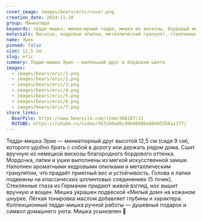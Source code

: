 ```yaml
---
cover_image: images/bears/eric/cover.png
creation_date: 2024-11-28
group: Миниатюра
keywords: тедди мишка, миниатюрный тедди, мишка из вискозы, бордовый мишка, игрушка ручной работы, авторская игрушка, коллекционный мишка, тедди медвежонок, маленький мишка, тедди 12 см, тедди в подарок, интерьерная игрушка, мишка ручной работы, коллекция тедди, тедди в сумку, сувенир ручной работы
materials: Вискоза, кедровые опилки, металлический гранулят, стеклянные глаза 
name: Эрик
pinned: false
size: 12,5 см
slug: eric
summary: Тедди-мишка Эрик — маленький друг в бордовом цвете
images:
  - images/bears/eric/1.png
  - images/bears/eric/2.png
  - images/bears/eric/3.png
  - images/bears/eric/4.png
  - images/bears/eric/5.png
  - images/bears/eric/6.png
  - images/bears/eric/7.png
store_links:
  BearPile: https://www.bearpile.com/item/386107/11
  RUTUBE: https://rutube.ru/video/f67c60ad6c99b80986e80405556a11ff/
---
```

Тедди-мишка Эрик — миниатюрный друг высотой 12,5 см (сидя 9 см), которого удобно брать с собой в дорогу или держать рядом дома. Сшит вручную из немецкой вискозы благородного бордового оттенка. Мордочка, лапки и ушки выполнены из мягкой искусственной замши. Наполнен ароматными кедровыми опилками и металлическим гранулятом, что придаёт приятный вес и устойчивость. Голова и лапки подвижны на классических шплинтовых соединениях (5 точек). Стеклянные глаза из Германии придают живой взгляд, нос вышит вручную и вощен. Мишка украшен подвеской «Милый дом» на кожаном шнурке. Лёгкая тонировка маслом добавляет глубины и характера. Коллекционный тедди-мишка ручной работы — душевный подарок и символ домашнего уюта.
Мишка усыновлен 🏡
